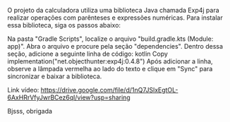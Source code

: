 O projeto da calculadora utiliza uma biblioteca Java chamada Exp4j para realizar operações com parênteses e expressões numéricas. Para instalar essa biblioteca, siga os passos abaixo:

Na pasta "Gradle Scripts", localize o arquivo "build.gradle.kts (Module: app)".
Abra o arquivo e procure pela seção "dependencies".
Dentro dessa seção, adicione a seguinte linha de código:
kotlin
Copy
implementation("net.objecthunter:exp4j:0.4.8")
Após adicionar a linha, observe a lâmpada vermelha ao lado do texto e clique em "Sync" para sincronizar e baixar a biblioteca.

Link vídeo: https://drive.google.com/file/d/1nQ7JSlxEgtOL-6AxHRrVfyJwrBCez6ql/view?usp=sharing


Bjsss, obrigada
